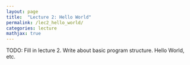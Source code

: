 ```yaml
---
layout: page
title:  "Lecture 2: Hello World"
permalink: /lec2_hello_world/
categories: lecture
mathjax: true
---
```


TODO: Fill in lecture 2.  Write about basic program structure.  Hello World, etc.
